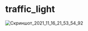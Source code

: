 # traffic_light



![Скриншот_2021_11_16_21_53_54_92](https://user-images.githubusercontent.com/73532500/142019342-fc14f4ad-0bf0-4db0-be05-9e3473653875.png)
